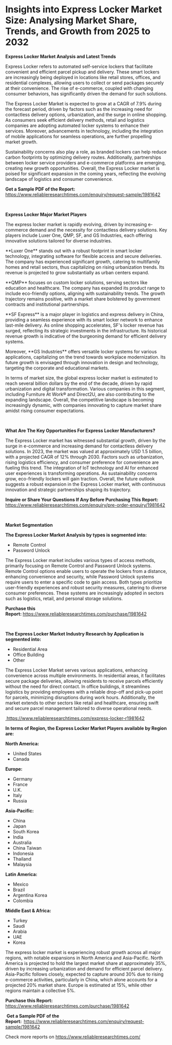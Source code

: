 <p><h1>Insights into Express Locker Market Size: Analysing Market Share, Trends, and Growth from 2025 to 2032</h1></p><p><strong>Express Locker Market Analysis and Latest Trends</strong></p>
<p><p>Express Locker refers to automated self-service lockers that facilitate convenient and efficient parcel pickup and delivery. These smart lockers are increasingly being deployed in locations like retail stores, offices, and residential complexes, allowing users to collect or send packages securely at their convenience. The rise of e-commerce, coupled with changing consumer behaviors, has significantly driven the demand for such solutions.</p><p>The Express Locker Market is expected to grow at a CAGR of 7.9% during the forecast period, driven by factors such as the increasing need for contactless delivery options, urbanization, and the surge in online shopping. As consumers seek efficient delivery methods, retail and logistics companies are adopting automated locker systems to enhance their services. Moreover, advancements in technology, including the integration of mobile applications for seamless operations, are further propelling market growth. </p><p>Sustainability concerns also play a role, as branded lockers can help reduce carbon footprints by optimizing delivery routes. Additionally, partnerships between locker service providers and e-commerce platforms are emerging, creating new growth opportunities. Overall, the Express Locker market is poised for significant expansion in the coming years, reflecting the evolving landscape of logistics and consumer convenience.</p></p>
<p><strong>Get a Sample PDF of the Report:&nbsp;</strong> <a href="https://www.reliableresearchtimes.com/enquiry/request-sample/1981642?utm_campaign=3252&utm_medium=2&utm_source=Github&utm_content=ia&utm_term=10042025&utm_id=express-locker">https://www.reliableresearchtimes.com/enquiry/request-sample/1981642</a></p>
<p>&nbsp;</p>
<p><strong>Express Locker Major Market Players</strong></p>
<p><p>The express locker market is rapidly evolving, driven by increasing e-commerce demand and the necessity for contactless delivery solutions. Key players include Luxer One, QMP, SF, and GS Industries, each offering innovative solutions tailored for diverse industries.</p><p>**Luxer One** stands out with a robust footprint in smart locker technology, integrating software for flexible access and secure deliveries. The company has experienced significant growth, catering to multifamily homes and retail sectors, thus capitalizing on rising urbanization trends. Its revenue is projected to grow substantially as urban centers expand.</p><p>**QMP** focuses on custom locker solutions, serving sectors like education and healthcare. The company has expanded its product range to include eco-friendly options, aligning with sustainability trends. The growth trajectory remains positive, with a market share bolstered by government contracts and institutional partnerships.</p><p>**SF Express** is a major player in logistics and express delivery in China, providing a seamless experience with its smart locker network to enhance last-mile delivery. As online shopping accelerates, SF's locker revenue has surged, reflecting its strategic investments in the infrastructure. Its historical revenue growth is indicative of the burgeoning demand for efficient delivery systems.</p><p>Moreover, **GS Industries** offers versatile locker systems for various applications, capitalizing on the trend towards workplace modernization. Its future growth is envisaged through innovation in design and technology, targeting the corporate and educational markets.</p><p>In terms of market size, the global express locker market is estimated to reach several billion dollars by the end of the decade, driven by rapid urbanization and digital transformation. Various companies in this segment, including Furniture At Work® and Direct2U, are also contributing to the expanding landscape. Overall, the competitive landscape is becoming increasingly dynamic, with companies innovating to capture market share amidst rising consumer expectations.</p></p>
<p>&nbsp;</p>
<p><strong>What Are The Key Opportunities For Express Locker Manufacturers?</strong></p>
<p><p>The Express Locker market has witnessed substantial growth, driven by the surge in e-commerce and increasing demand for contactless delivery solutions. In 2023, the market was valued at approximately USD 1.5 billion, with a projected CAGR of 12% through 2030. Factors such as urbanization, rising logistics efficiency, and consumer preference for convenience are fueling this trend. The integration of IoT technology and AI for enhanced user experiences is transforming operations. As sustainability concerns grow, eco-friendly lockers will gain traction. Overall, the future outlook suggests a robust expansion in the Express Locker market, with continuous innovation and strategic partnerships shaping its trajectory.</p></p>
<p><strong>Inquire or Share Your Questions If Any Before Purchasing This Report:</strong> <a href="https://www.reliableresearchtimes.com/enquiry/pre-order-enquiry/1981642?utm_campaign=3252&utm_medium=2&utm_source=Github&utm_content=ia&utm_term=10042025&utm_id=express-locker">https://www.reliableresearchtimes.com/enquiry/pre-order-enquiry/1981642</a></p>
<p>&nbsp;</p>
<p><strong>Market Segmentation</strong></p>
<p><strong>The Express Locker Market Analysis by types is segmented into:</strong></p>
<p><ul><li>Remote Control</li><li>Password Unlock</li></ul></p>
<p><p>The Express Locker market includes various types of access methods, primarily focusing on Remote Control and Password Unlock systems. Remote Control options enable users to operate the lockers from a distance, enhancing convenience and security, while Password Unlock systems require users to enter a specific code to gain access. Both types prioritize user-friendly experiences and robust security measures, catering to diverse consumer preferences. These systems are increasingly adopted in sectors such as logistics, retail, and personal storage solutions.</p></p>
<p><strong>Purchase this Report:&nbsp;</strong><a href="https://www.reliableresearchtimes.com/purchase/1981642?utm_campaign=3252&utm_medium=2&utm_source=Github&utm_content=ia&utm_term=10042025&utm_id=express-locker">https://www.reliableresearchtimes.com/purchase/1981642</a></p>
<p>&nbsp;</p>
<p><strong>The Express Locker Market Industry Research by Application is segmented into:</strong></p>
<p><ul><li>Residential Area</li><li>Office Building</li><li>Other</li></ul></p>
<p><p>The Express Locker Market serves various applications, enhancing convenience across multiple environments. In residential areas, it facilitates secure package deliveries, allowing residents to receive parcels efficiently without the need for direct contact. In office buildings, it streamlines logistics by providing employees with a reliable drop-off and pick-up point for parcels, minimizing disruptions during work hours. Additionally, the market extends to other sectors like retail and healthcare, ensuring swift and secure parcel management tailored to diverse operational needs.</p></p>
<p><a href="https://www.reliableresearchtimes.com/express-locker-r1981642?utm_campaign=3252&utm_medium=2&utm_source=Github&utm_content=ia&utm_term=10042025&utm_id=express-locker">&nbsp;https://www.reliableresearchtimes.com/express-locker-r1981642</a></p>
<p><strong>In terms of Region, the Express Locker Market Players available by Region are:</strong></p>
<p>
    <p> <strong> North America: </strong>
        <ul>
            <li>United States</li>
            <li>Canada</li>
        </ul>
        </p> 
    <p> <strong> Europe: </strong>
        <ul>
            <li>Germany</li>
            <li>France</li>
            <li>U.K.</li>
            <li>Italy</li>
            <li>Russia</li>
        </ul>
        </p> 
    <p> <strong> Asia-Pacific: </strong>
        <ul>
            <li>China</li>
            <li>Japan</li>
            <li>South Korea</li>
            <li>India</li>
            <li>Australia</li>
            <li>China Taiwan</li>
            <li>Indonesia</li>
            <li>Thailand</li>
            <li>Malaysia</li>
        </ul>
        </p> 
    <p> <strong> Latin America: </strong>
        <ul>
            <li>Mexico</li>
            <li>Brazil</li>
            <li>Argentina Korea</li>
            <li>Colombia</li>
        </ul>
        </p> 
    <p> <strong> Middle East & Africa: </strong>
        <ul>
            <li>Turkey</li>
            <li>Saudi</li>
            <li>Arabia</li>
            <li>UAE</li>
            <li>Korea</li>
        </ul>
    </p>
    </p>
<p><p>The express locker market is experiencing robust growth across all major regions, with notable expansions in North America and Asia-Pacific. North America is projected to hold the largest market share at approximately 35%, driven by increasing urbanization and demand for efficient parcel delivery. Asia-Pacific follows closely, expected to capture around 30% due to rising e-commerce activities, particularly in China, which alone accounts for a projected 20% market share. Europe is estimated at 15%, while other regions maintain a collective 5%.</p></p>
<p><strong>Purchase this Report: </strong><a href="https://www.reliableresearchtimes.com/purchase/1981642?utm_campaign=3252&utm_medium=2&utm_source=Github&utm_content=ia&utm_term=10042025&utm_id=express-locker">https://www.reliableresearchtimes.com/purchase/1981642</a></p>
<p>&nbsp;<strong>Get a Sample PDF of the Report:&nbsp;&nbsp;</strong><a href="https://www.reliableresearchtimes.com/enquiry/request-sample/1981642?utm_campaign=3252&utm_medium=2&utm_source=Github&utm_content=ia&utm_term=10042025&utm_id=express-locker">https://www.reliableresearchtimes.com/enquiry/request-sample/1981642</a></p>
<p><strong></strong></p>
<p>Check more reports on <a href="https://www.reliableresearchtimes.com/?utm_campaign=3252&utm_medium=2&utm_source=Github&utm_content=ia&utm_term=10042025&utm_id=express-locker">https://www.reliableresearchtimes.com/</a></p>